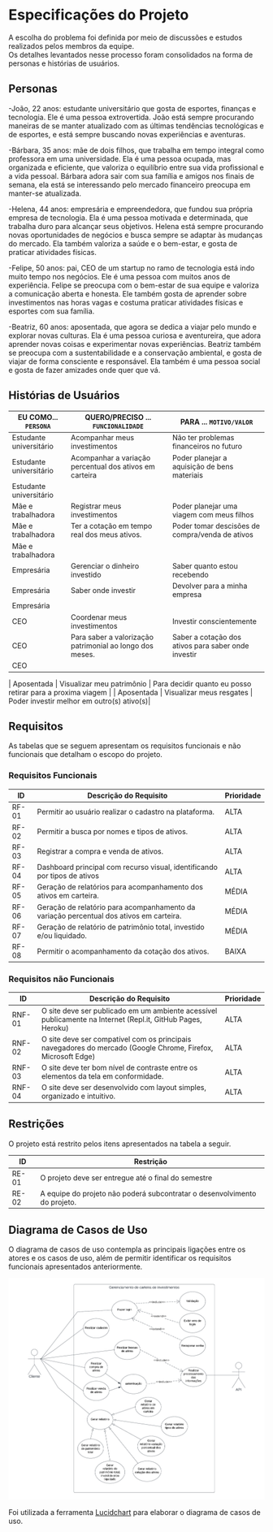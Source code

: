 # Especificações do Projeto

A escolha do problema foi definida por meio de discussões e estudos realizados pelos membros da equipe.  
Os detalhes levantados nesse processo foram consolidados na forma de personas e histórias de usuários.

## Personas

-João, 22 anos: estudante universitário que gosta de esportes, finanças e tecnologia. Ele é uma pessoa extrovertida. João está sempre procurando maneiras de se manter atualizado com as últimas tendências tecnológicas e de esportes, e está sempre buscando novas experiências e aventuras.

-Bárbara, 35 anos: mãe de dois filhos, que trabalha em tempo integral como professora em uma universidade. Ela é uma pessoa ocupada, mas organizada e eficiente, que valoriza o equilíbrio entre sua vida profissional e a vida pessoal. Bárbara adora sair com sua família e amigos nos finais de semana, ela está se interessando pelo mercado financeiro preocupa em manter-se atualizada.

-Helena, 44 anos: empresária e empreendedora, que fundou sua própria empresa de tecnologia. Ela é uma pessoa motivada e determinada, que trabalha duro para alcançar seus objetivos. Helena está sempre procurando novas oportunidades de negócios e busca sempre se adaptar às mudanças do mercado. Ela também valoriza a saúde e o bem-estar, e gosta de praticar atividades físicas.

-Felipe, 50 anos: pai, CEO de um startup no ramo de tecnologia está indo muito tempo nos negócios. Ele é uma pessoa com muitos anos de experiência. Felipe se preocupa com o bem-estar de sua equipe e valoriza a comunicação aberta e honesta. Ele também gosta de aprender sobre investimentos nas horas vagas e costuma praticar atividades físicas e esportes com sua família. 

-Beatriz, 60 anos: aposentada, que agora se dedica a viajar pelo mundo e explorar novas culturas. Ela é uma pessoa curiosa e aventureira, que adora aprender novas coisas e experimentar novas experiências. Beatriz também se preocupa com a sustentabilidade e a conservação ambiental, e gosta de viajar de forma consciente e responsável. Ela também é uma pessoa social e gosta de fazer amizades onde quer que vá.

## Histórias de Usuários

| EU COMO... `PERSONA`    | QUERO/PRECISO ... `FUNCIONALIDADE`                 | PARA ... `MOTIVO/VALOR`                              |
|-------------------------|----------------------------------------------------|------------------------------------------------------|
| Estudante universitário | Acompanhar meus investimentos                      | Não ter problemas financeiros no futuro              |
| Estudante universitário | Acompanhar a variação percentual dos ativos em carteira | Poder planejar a aquisição de bens materiais    |
| Estudante universitário | | |
| Mãe e trabalhadora      | Registrar meus investimentos                       | Poder planejar uma viagem com meus filhos            |
| Mãe e trabalhadora      | Ter a cotação em tempo real dos meus ativos.       | Poder tomar descisões de compra/venda de ativos      |
| Mãe e trabalhadora      | | |
| Empresária              | Gerenciar o dinheiro investido                     | Saber quanto estou recebendo           |
| Empresária              | Saber onde investir                                | Devolver para a minha empresa          |
| Empresária              | | |
| CEO                     | Coordenar meus investimentos                       | Investir conscientemente               |
| CEO                     | Para saber a valorização patrimonial ao longo dos meses.| Saber a cotação dos ativos para saber onde investir|
| CEO                     | | |


| Aposentada              | Visualizar meu patrimônio                          | Para decidir quanto eu posso retirar para a proxima viagem |
| Aposentada              | Visualizar meus resgates                           | Poder investir melhor em outro(s) ativo(s)|

## Requisitos

As tabelas que se seguem apresentam os requisitos funcionais e não funcionais que detalham o escopo do projeto.

### Requisitos Funcionais

|ID    | Descrição do Requisito  | Prioridade |
|------|-----------------------------------------|----|
|RF-01| Permitir ao usuário realizar o cadastro na plataforma. | ALTA | 
|RF-02| Permitir a busca por nomes e tipos de ativos.   | ALTA |
|RF-03| Registrar a compra e venda de ativos.   | ALTA |
|RF-04| Dashboard principal com recurso visual, identificando por tipos de ativos   | ALTA |
|RF-05| Geração de relatórios para acompanhamento dos ativos em carteira.    | MÉDIA |
|RF-06| Geração de relatório para acompanhamento da variação percentual dos ativos em carteira.    | MÉDIA |
|RF-07| Geração de relatório de patrimônio total, investido e/ou liquidado.    | MÉDIA |
|RF-08| Permitir o acompanhamento da cotação dos ativos.     | BAIXA |

### Requisitos não Funcionais

|ID     | Descrição do Requisito  |Prioridade |
|-------|-------------------------|----|
|RNF-01| O site deve ser publicado em um ambiente acessível publicamente na Internet (Repl.it, GitHub Pages, Heroku)  | ALTA | 
|RNF-02| O site deve ser compatível com os principais navegadores do mercado (Google Chrome, Firefox, Microsoft Edge) |  ALTA | 
|RNF-03| O site deve ter bom nível de contraste entre os elementos da tela em conformidade. |  ALTA |
|RNF-04| O site deve ser desenvolvido com layout simples, organizado e intuitivo. |  ALTA |

## Restrições

O projeto está restrito pelos itens apresentados na tabela a seguir.

|ID| Restrição                                             |
|--|-------------------------------------------------------|
|RE-01| O projeto deve ser entregue até o final do semestre |
|RE-02| A equipe do projeto não poderá subcontratar o desenvolvimento do projeto.        |

## Diagrama de Casos de Uso

O diagrama de casos de uso contempla as principais ligações entre os atores e os casos de uso, além de permitir identificar os requisitos funcionais apresentados anteriormente.

![Diagrama de uso](./img/Diagrama-caso-uso.png "Diagrama do sistema")

Foi utilizada a ferramenta [Lucidchart](https://www.lucidchart.com/) para elaborar o diagrama de casos de uso.
